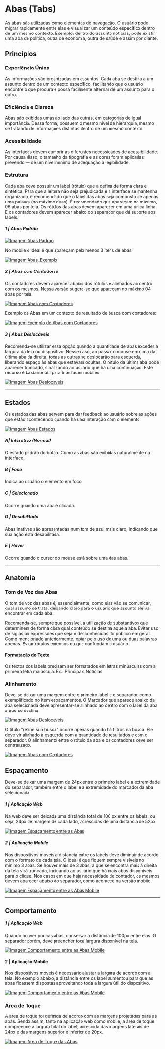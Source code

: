 # Abas (Tabs)
As abas são utilizadas como elementos de navegação. O usuário pode migrar rapidamente entre elas e visualizar um conteúdo específico dentro de um mesmo contexto. Exemplo: dentro do assunto notícias, pode existir uma aba de política, outra de economia, outra de saúde e assim por diante.

## Princípios

### Experiência Única 
As informações são organizadas em assuntos. Cada aba se destina a um assunto dentro de um contexto específico, facilitando que o usuário encontre o que procura e possa facilmente alternar de um assunto para o outro.

### Eficiência e Clareza
Abas são exibidas umas ao lado das outras, em categorias de igual importância. Dessa forma, possuem o mesmo nível de hierarquia, mesmo se tratando de informações distintas dentro de um mesmo contexto.  
  

### Acessibilidade
As interfaces devem cumprir as diferentes necessidades de acessibilidade. Por causa disso, o tamanho da tipografia e as cores foram aplicadas prevendo — de um nível mínimo de adequação à legibilidade.



### Estrutura 

Cada aba deve possuir um label (rótulo) que a defina de forma clara e sintética. Para que a leitura não seja prejudicada e a interface se mantenha organizada, é recomendado que o label das abas seja composto de apenas uma palavra (no máximo duas). É recomendado que apareçam no máximo, 06 abas por tela. Os rótulos das abas devem aparecer em uma única linha. E os contadores devem aparecer abaixo do separador que dá suporte aos labels. 


##### 1 | Abas Padrão

[![Imagem Abas Padrao](imagens/Aba.png)](https://xd.adobe.com/view/2b778d2f-6d4f-45df-4639-bc0f5d5b41f2-5d46/)


No mobile o ideal é que apareçam pelo menos 3 itens de abas


[![Imagem Abas_Exemplo](imagens/Abas_Exemplo.png)](https://xd.adobe.com/view/2b778d2f-6d4f-45df-4639-bc0f5d5b41f2-5d46/screen/834f768b-d04d-4774-a59a-999e628a46cb/Abas-Exemplo)

##### 2 | Abas com Contadores
Os contadores devem aparecer abaixo dos rótulos e alinhados ao centro com os mesmos. Nessa versão sugere-se que apareçam no máximo 04 abas por tela.


 [![Imagem Abas com Contadores](imagens/AbasComContadores.png)](https://xd.adobe.com/view/2b778d2f-6d4f-45df-4639-bc0f5d5b41f2-5d46/screen/d7617bec-a68d-4b07-b14c-cd91f04ea516/AbasComContadores)

Exemplo de Abas em um contexto de resultado de busca com contadores:

 [![Imagem Exemplo de Abas com Contadores](imagens/AbasComContadores_Exemplo.png)](https://xd.adobe.com/view/2b778d2f-6d4f-45df-4639-bc0f5d5b41f2-5d46/screen/7b2e5644-f518-4a06-a02b-e6e60e31eb09/AbasComContadores-Exemplo)


##### 3 | Abas Deslocáveis
Recomenda-se utilizar essa opção quando a quantidade de abas exceder a largura da tela ou dispositivo. Nesse caso, ao passar o mouse em cima da última aba da direita, todas as outras se deslocarão para esquerda, liberando espaço às abas que estavam ocultas. O rótulo da última aba pode aparecer truncado, sinalizando ao usuário que há uma continuação. Este recurso é bastante útil para interfaces mobiles.



 [![Imagem Abas Deslocaveis](imagens/AbasDeslocaveis.png)](https://xd.adobe.com/view/2b778d2f-6d4f-45df-4639-bc0f5d5b41f2-5d46/screen/bbd9166c-535c-4b3d-b17a-8c786c7fbbe5/AbasDeslocaveis)

------------

## Estados 

Os estados das abas servem para dar feedback ao usuário sobre as ações que estão acontecendo quando há uma interação com o elemento. 



 [![Imagem Abas Estados](imagens/Abas_Estados.png)](https://xd.adobe.com/view/2b778d2f-6d4f-45df-4639-bc0f5d5b41f2-5d46/screen/12dd5fe3-acd8-430c-a96c-0666a24ae658/Abas-Estados)



##### A| Interativo (Normal)
O estado padrão do botão. Como as abas são exibidas naturalmente na interface.

##### B |  Foco
Indica ao usuário o elemento em foco. 

##### C | Selecionado
Ocorre quando uma aba é clicada.

##### D | Desabilitado
Abas inativas são apresentadas num tom de azul mais claro, indicando que sua ação está desabilitada.

##### E | Hover
Ocorre quando o cursor do mouse está sobre uma das abas.

-------------


## Anatomia 


### Tom de Voz das Abas

O tom de voz das abas é, essencialmente, como elas vão se comunicar, qual assunto se trata, deixando claro para o usuário que assunto ele vai encontrar em cada aba.

Recomenda-se, sempre que possível, a utilização de substantivos que determinem de forma clara qual conteúdo se destina aquela aba.
Evitar uso de siglas ou expressões que sejam desconhecidas do público em geral. Como mencionado anteriormente, optar pelo uso de uma ou duas palavras apenas.  Evitar rótulos extensos ou que confundam o usuário. 


#### Formatação do Texto
Os textos dos labels precisam ser formatados em letras minúsculas com a primeira letra maiúscula. Ex.: Principais Notícias


### Alinhamento

Deve-se deixar uma margem entre o primeiro label e o separador, como exemplificado no item espaçamentos. O Marcador que aparece abaixo da aba selecionada deve apresentar-se alinhado ao centro com o label da aba a que se destina.

 [![Imagem Abas Deslocaveis](imagens/AbasDeslocaveis.png)](https://xd.adobe.com/view/2b778d2f-6d4f-45df-4639-bc0f5d5b41f2-5d46/screen/bbd9166c-535c-4b3d-b17a-8c786c7fbbe5/AbasDeslocaveis)


O título "refine sua busca" ocorre apenas quando há filtros na busca. Ele deve vir alinhado à esquerda com a quantidade de resultados e com o separador. O alinhamento entre o rótulo da aba e os contadores deve ser centralizado.

[![Imagem Abas com Contadores](imagens/AbasComContadores.png)](https://xd.adobe.com/view/2b778d2f-6d4f-45df-4639-bc0f5d5b41f2-5d46/screen/d7617bec-a68d-4b07-b14c-cd91f04ea516/AbasComContadores)



## Espaçamento

Deve-se deixar uma margem de 24px entre o primeiro label e a extremidade do separador, também entre o label e a extremidade do marcador da aba selecionada. 


##### 1 | Aplicação Web
Na web deve ser deixada uma distância total de 100 px entre os labels, ou seja, 24px de margem de cada lado, acrescidas de uma distância de 52px.  


[![Imagem Espaçamento entre as Abas](imagens/Abas_Espaçamento.png)](https://xd.adobe.com/view/2b778d2f-6d4f-45df-4639-bc0f5d5b41f2-5d46/screen/98462a44-9bb6-4fb5-9aff-ea38aa1f3262/Abas-Espa-amento)


##### 2 | Aplicação Mobile

Nos dispositivos móveis a distancia entre os labels deve diminuir de acordo com o formato de cada tela. O ideal é que fiquem sempre visíveis no mínimo 3 abas. Se houver mais de 3 abas, a que se encontra mais à direita da tela virá truncada, indicando ao usuário que há mais abas disponíveis para o clique. Nos casos em que haja necessidade de contador, os mesmos devem aparecer abaixo do separador, como acontece na versão mobile.


[![Imagem Espaçamento entre as Abas Mobile](imagens/AbasPoucosItens_Exemplo_Mobile.png)](https://xd.adobe.com/view/2b778d2f-6d4f-45df-4639-bc0f5d5b41f2-5d46/screen/b4fd2196-dc8d-4d32-a71e-c7790064e46f/AbasPoucosItens-Exemplo-Mobile)

-------------------------------------
## Comportamento 


##### 1 | Aplicação Web
Quando houver poucas abas, conservar a distância de 100px entre elas.  O separador porém, deve preencher toda largura disponível na tela.

[![Imagem Comportamento entre as Abas Mobile](imagens/AbasPoucosItens_Espaçamento.png)](https://xd.adobe.com/view/2b778d2f-6d4f-45df-4639-bc0f5d5b41f2-5d46/screen/00292887-75f9-4c7b-9b62-323bb2a3fc75/AbasPoucosItens-Espa-amento)



#### 2 | Aplicação Mobile
Nos dispositivos móveis é necessário ajustar a largura de acordo com a tela. No exemplo abaixo, a distância entre os label aumentou para que as abas ficassem dispostas aproveitando toda a largura útil do dispositivo.




[![Imagem Comportamento entre as Abas Mobile](imagens/AbasPoucosItens_Exemplo_Espacamento.png)](https://xd.adobe.com/view/2b778d2f-6d4f-45df-4639-bc0f5d5b41f2-5d46/screen/b3475329-9626-41bb-934d-1aaa56e60430/AbasPoucosItens-Exemplo-Espacamento)



### Área de Toque 


A área de toque foi definida de acordo com as margens projetadas para as abas. Sendo assim, tanto na aplicação web como mobile, a área de toque compreende a largura total do label, acrescida das margens laterais de 24px e das margens superior e inferior de 20px.

[![Imagem Area de Toque das Abas](imagens/AbasAreaToque.png)](https://xd.adobe.com/view/2b778d2f-6d4f-45df-4639-bc0f5d5b41f2-5d46/screen/c6896841-d5ad-41f1-a566-41844cbd2f91/AbasPoucosItens-Espa-amento-1)












































































